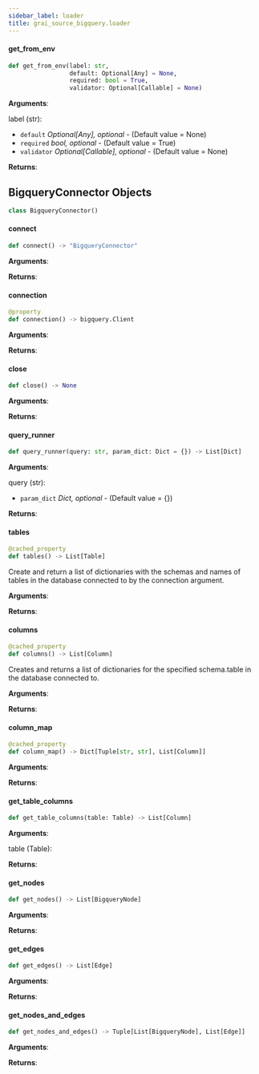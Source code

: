```yaml
---
sidebar_label: loader
title: grai_source_bigquery.loader
---
```


#### get\_from\_env

```python
def get_from_env(label: str,
                 default: Optional[Any] = None,
                 required: bool = True,
                 validator: Optional[Callable] = None)
```

**Arguments**:

  label (str):
- `default` _Optional[Any], optional_ - (Default value = None)
- `required` _bool, optional_ - (Default value = True)
- `validator` _Optional[Callable], optional_ - (Default value = None)


**Returns**:



## BigqueryConnector Objects

```python
class BigqueryConnector()
```



#### connect

```python
def connect() -> "BigqueryConnector"
```

**Arguments**:



**Returns**:



#### connection

```python
@property
def connection() -> bigquery.Client
```

**Arguments**:



**Returns**:



#### close

```python
def close() -> None
```

**Arguments**:



**Returns**:



#### query\_runner

```python
def query_runner(query: str, param_dict: Dict = {}) -> List[Dict]
```

**Arguments**:

  query (str):
- `param_dict` _Dict, optional_ - (Default value = {})


**Returns**:



#### tables

```python
@cached_property
def tables() -> List[Table]
```

Create and return a list of dictionaries with the
schemas and names of tables in the database
connected to by the connection argument.

**Arguments**:



**Returns**:



#### columns

```python
@cached_property
def columns() -> List[Column]
```

Creates and returns a list of dictionaries for the specified
schema.table in the database connected to.

**Arguments**:



**Returns**:



#### column\_map

```python
@cached_property
def column_map() -> Dict[Tuple[str, str], List[Column]]
```

**Arguments**:



**Returns**:



#### get\_table\_columns

```python
def get_table_columns(table: Table) -> List[Column]
```

**Arguments**:

  table (Table):


**Returns**:



#### get\_nodes

```python
def get_nodes() -> List[BigqueryNode]
```

**Arguments**:



**Returns**:



#### get\_edges

```python
def get_edges() -> List[Edge]
```

**Arguments**:



**Returns**:



#### get\_nodes\_and\_edges

```python
def get_nodes_and_edges() -> Tuple[List[BigqueryNode], List[Edge]]
```

**Arguments**:



**Returns**:
